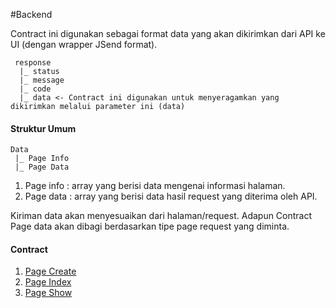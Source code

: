 #Backend

Contract ini digunakan sebagai format data yang akan dikirimkan dari API ke UI (dengan wrapper JSend format).

	 response
	  |_ status
	  |_ message
	  |_ code
	  |_ data <- Contract ini digunakan untuk menyeragamkan yang dikirimkan melalui parameter ini (data)

#### Struktur Umum

	Data 
	 |_ Page Info
	 |_ Page Data
	 
1. Page info : array yang berisi data mengenai informasi halaman.
2. Page data : array yang berisi data hasil request yang diterima oleh API. 

Kiriman data akan menyesuaikan dari halaman/request. Adapun Contract Page data akan dibagi berdasarkan tipe page request yang diminta.

#### Contract

1. [Page Create]()
2. [Page Index]()
3. [Page Show]()
